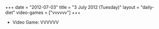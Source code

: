 +++
date = "2012-07-03"
title = "3 July 2012 (Tuesday)"
layout = "daily-diet"
video-games = ["vvvvvv"]
+++


* Video Game: VVVVVV
